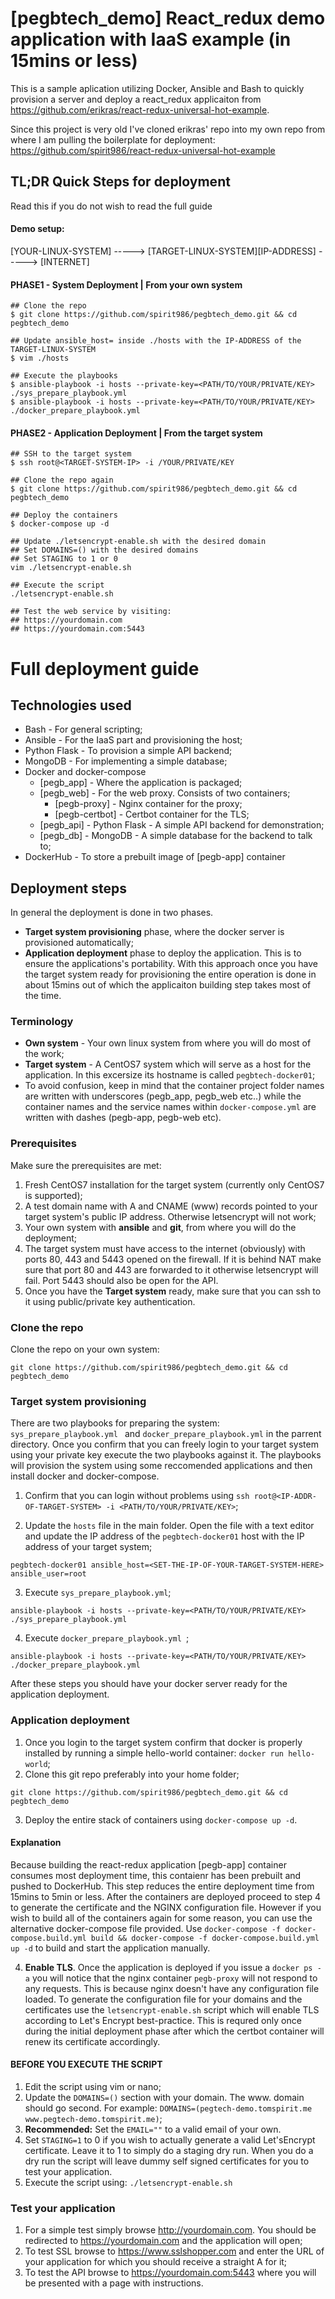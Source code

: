# [pegbtech_demo] React_redux demo application with IaaS example (in 15mins or less)

This is a sample aplication utilizing Docker, Ansible and Bash to quickly provision a server and deploy a react_redux applicaiton from https://github.com/erikras/react-redux-universal-hot-example.

Since this project is very old I've cloned erikras' repo into my own repo from where I am pulling the boilerplate for deployment: https://github.com/spirit986/react-redux-universal-hot-example

## TL;DR Quick Steps for deployment
Read this if you do not wish to read the full guide
#### Demo setup:
[YOUR-LINUX-SYSTEM] -----> [TARGET-LINUX-SYSTEM][IP-ADDRESS] -----> [INTERNET]

#### PHASE1 - System Deployment | From your own system
```
## Clone the repo
$ git clone https://github.com/spirit986/pegbtech_demo.git && cd pegbtech_demo

## Update ansible_host= inside ./hosts with the IP-ADDRESS of the TARGET-LINUX-SYSTEM
$ vim ./hosts

## Execute the playbooks
$ ansible-playbook -i hosts --private-key=<PATH/TO/YOUR/PRIVATE/KEY> ./sys_prepare_playbook.yml
$ ansible-playbook -i hosts --private-key=<PATH/TO/YOUR/PRIVATE/KEY> ./docker_prepare_playbook.yml
```

#### PHASE2 - Application Deployment | From the target system
```
## SSH to the target system
$ ssh root@<TARGET-SYSTEM-IP> -i /YOUR/PRIVATE/KEY

## Clone the repo again
$ git clone https://github.com/spirit986/pegbtech_demo.git && cd pegbtech_demo

## Deploy the containers
$ docker-compose up -d

## Update ./letsencrypt-enable.sh with the desired domain
## Set DOMAINS=() with the desired domains
## Set STAGING to 1 or 0
vim ./letsencrypt-enable.sh

## Execute the script
./letsencrypt-enable.sh

## Test the web service by visiting:
## https://yourdomain.com
## https://yourdomain.com:5443
```

# Full deployment guide

## Technologies used
* Bash - For general scripting;
* Ansible - For the IaaS part and provisioning the host;
* Python Flask - To provision a simple API backend;
* MongoDB - For implementing a simple database;
* Docker and docker-compose
  * [pegb_app] - Where the application is packaged;
  * [pegb_web] - For the web proxy. Consists of two containers;
    * [pegb-proxy] - Nginx container for the proxy;
    * [pegb-certbot] - Certbot container for the TLS;
  * [pegb_api] - Python Flask - A simple API backend for demonstration;
  * [pegb_db] - MongoDB - A simple database for the backend to talk to;
* DockerHub - To store a prebuilt image of [pegb-app] container

## Deployment steps
In general the deployment is done in two phases. 
* **Target system provisioning** phase, where the docker server is provisioned automatically; 
* **Application deployment** phase to deploy the application. This is to ensure the applications's portability. With this approach once you have the target system ready for provisioning the entire operation is done in about 15mins out of which the applicaiton building step takes most of the time.

### Terminology
* **Own system** - Your own linux system from where you will do most of the work;
* **Target system** - A CentOS7 system which will serve as a host for the application. In this excersize its hostname is called `pegbtech-docker01`;
* To avoid confusion, keep in mind that the container project folder names are written with underscores (pegb_app, pegb_web etc..) while the container names and the service names within `docker-compose.yml` are written with dashes (pegb-app, pegb-web etc).

### Prerequisites
Make sure the prerequisites are met:
1. Fresh CentOS7 installation for the target system (currently only CentOS7 is supported);
2. A test domain name with A and CNAME (www) records pointed to your target system's public IP address. Otherwise letsencrypt will not work; 
3. Your own system with **ansible** and **git**, from where you will do the deployment;
4. The target system must have access to the internet (obviously) with ports 80, 443 and 5443 opened on the firewall. If it is behind NAT make sure that port 80 and 443 are forwarded to it otherwise letsencrypt will fail. Port 5443 should also be open for the API.
5. Once you have the **Target system** ready, make sure that you can ssh to it using public/private key authentication.

### Clone the repo
Clone the repo on your own system:
```
git clone https://github.com/spirit986/pegbtech_demo.git && cd pegbtech_demo
```

### Target system provisioning
There are two playbooks for preparing the system: `sys_prepare_playbook.yml ` and `docker_prepare_playbook.yml` in the parrent directory. Once you confirm that you can freely login to your target system using your private key execute the two playbooks against it. The playbooks will provision the system using some reccomended applications and then install docker and docker-compose.

1. Confirm that you can login without problems using `ssh root@<IP-ADDR-OF-TARGET-SYSTEM> -i <PATH/TO/YOUR/PRIVATE/KEY>`;

2. Update the `hosts` file in the main folder. Open the file with a text editor and update the IP address of the `pegbtech-docker01` host with the IP address of your target system;
```
pegbtech-docker01 ansible_host=<SET-THE-IP-OF-YOUR-TARGET-SYSTEM-HERE> ansible_user=root
```

3. Execute `sys_prepare_playbook.yml`;
```
ansible-playbook -i hosts --private-key=<PATH/TO/YOUR/PRIVATE/KEY> ./sys_prepare_playbook.yml
```
4. Execute `docker_prepare_playbook.yml `;
```
ansible-playbook -i hosts --private-key=<PATH/TO/YOUR/PRIVATE/KEY> ./docker_prepare_playbook.yml 
```
After these steps you should have your docker server ready for the application deployment.


### Application deployment
1. Once you login to the target system confirm that docker is properly installed by running a simple hello-world container: `docker run hello-world`;
2. Clone this git repo preferably into your home folder;
```
git clone https://github.com/spirit986/pegbtech_demo.git && cd pegbtech_demo
```
3. Deploy the entire stack of containers using `docker-compose up -d`. 

#### Explanation
Because building the react-redux application [pegb-app] container consumes most deployment time, this contaienr has been prebuilt and pushed to DockerHub. This step reduces the entire deployment time from 15mins to 5min or less. After the containers are deployed proceed to step 4 to generate the certificate and the NGINX configuration file. However if you wish to build all of the containers again for some reason, you can use the alternative docker-compose file provided. Use `docker-compose -f docker-compose.build.yml build && docker-compose -f docker-compose.build.yml up -d` to build and start the application manually.

4. **Enable TLS**. Once the application is deployed if you issue a `docker ps -a` you will notice that the nginx container `pegb-proxy` will not respond to any requests. This is because nginx doesn't have any configuration file loaded. To generate the configuration file for your domains and the certificates use the `letsencrypt-enable.sh` script which will enable TLS according to Let's Encrypt best-practice. This is requred only once during the initial deployment phase after which the certbot container will renew its certificate accordingly.

#### BEFORE YOU EXECUTE THE SCRIPT
1. Edit the script using vim or nano;
2. Update the `DOMAINS=()` section with your domain. The www. domain should go second. For example: `DOMAINS=(pegtech-demo.tomspirit.me www.pegtech-demo.tomspirit.me)`;
3. **Recommended:** Set the `EMAIL=""` to a valid email of your own.
4. Set `STAGING=1` to 0 if you wish to actually generate a valid Let'sEncrypt certificate. Leave it to 1 to simply do a staging dry run. When you do a dry run the script will leave dummy self signed certificates for you to test your application.
5. Execute the script using: `./letsencrypt-enable.sh`

### Test your application
1. For a simple test simply browse http://yourdomain.com. You should be redirected to https://yourdomain.com and the application will open;
2. To test SSL browse to https://www.sslshopper.com and enter the URL of your application for which you should receive a straight A for it;
3. To test the API browse to https://yourdomain.com:5443 where you will be presented with a page with instructions. 

